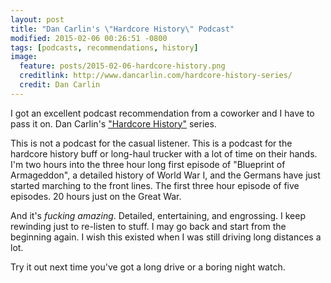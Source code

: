 ```yaml
---
layout: post
title: "Dan Carlin's \"Hardcore History\" Podcast"
modified: 2015-02-06 00:26:51 -0800
tags: [podcasts, recommendations, history]
image:
  feature: posts/2015-02-06-hardcore-history.png
  creditlink: http://www.dancarlin.com/hardcore-history-series/
  credit: Dan Carlin
---
```


I got an excellent podcast recommendation from a coworker and I have to pass it on. Dan Carlin's ["Hardcore History"](http://www.dancarlin.com/hardcore-history-series/) series.

This is not a podcast for the casual listener. This is a podcast for the hardcore history buff or long-haul trucker with a lot of time on their hands. I'm two hours into the three hour long first episode of "Blueprint of Armageddon", a detailed history of World War I, and the Germans have just started marching to the front lines. The first three hour episode of five episodes. 20 hours just on the Great War.

And it's _fucking amazing_. Detailed, entertaining, and engrossing. I keep rewinding just to re-listen to stuff. I may go back and start from the beginning again. I wish this existed when I was still driving long distances a lot.

Try it out next time you've got a long drive or a boring night watch.
